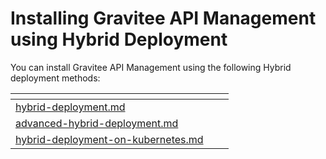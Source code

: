 # Installing Gravitee API Management using Hybrid Deployment

You can install Gravitee API Management using the following Hybrid deployment methods:

<table data-view="cards"><thead><tr><th data-type="content-ref"></th><th></th><th></th></tr></thead><tbody><tr><td><a href="hybrid-deployment.md">hybrid-deployment.md</a></td><td></td><td></td></tr><tr><td><a href="advanced-hybrid-deployment.md">advanced-hybrid-deployment.md</a></td><td></td><td></td></tr><tr><td><a href="hybrid-deployment-on-kubernetes.md">hybrid-deployment-on-kubernetes.md</a></td><td></td><td></td></tr></tbody></table>
